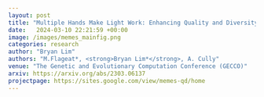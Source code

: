 ```yaml
---
layout: post
title: "Multiple Hands Make Light Work: Enhancing Quality and Diversity using MAP-Elites with Multiple Parallel Evolution Strategies"
date:   2024-03-10 22:21:59 +00:00
image: /images/memes_mainfig.png
categories: research
author: "Bryan Lim"
authors: "M.Flageat*, <strong>Bryan Lim*</strong>, A. Cully"
venue: "The Genetic and Evolutionary Computation Conference (GECCO)"
arxiv: https://arxiv.org/abs/2303.06137
projectpage: https://sites.google.com/view/memes-qd/home
--- 
```

